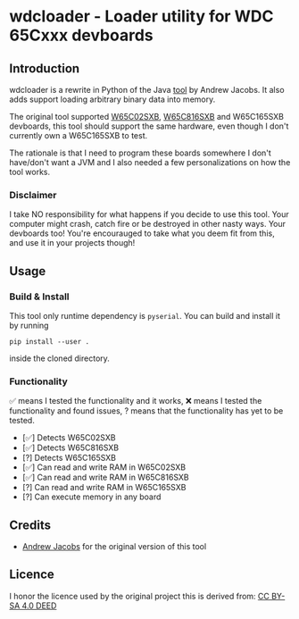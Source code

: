 # wdcloader - Loader utility for WDC 65Cxxx devboards

## Introduction

wdcloader is a rewrite in Python of the Java [tool](https://github.com/andrew-jacobs/dev65/blob/master/src/com/wdc65xx/sxb/Uploader.java) by Andrew Jacobs. It also adds support loading arbitrary binary data into memory.


The original tool supported [W65C02SXB](https://wdc65xx.com/Single-Board-Computers/w65c02sxb/), [W65C816SXB](https://wdc65xx.com/Single-Board-Computers/w65c816sxb/) and W65C165SXB devboards, this tool should support the same hardware, even though I don't currently own a W65C165SXB to test.


The rationale is that I need to program these boards somewhere I don't have/don't want a JVM and I also needed a few personalizations on how the tool works.

### Disclaimer

I take NO responsibility for what happens if you decide to use this tool. Your computer might crash, catch fire or be destroyed in other nasty ways. Your devboards too!
You're encourauged to take what you deem fit from this, and use it in your projects though!

## Usage

### Build & Install

This tool only runtime dependency is `pyserial`. You can build and install it by running

```
pip install --user .
```

inside the cloned directory.

### Functionality

✅ means I tested the functionality and it works, ❌ means I tested the functionality and found issues, ? means that the functionality has yet to be tested.

* [✅] Detects W65C02SXB
* [✅] Detects W65C816SXB
* [?] Detects W65C165SXB
* [✅] Can read and write RAM in W65C02SXB
* [✅] Can read and write RAM in W65C816SXB
* [?] Can read and write RAM in W65C165SXB
* [?] Can execute memory in any board

## Credits

- [Andrew Jacobs](https://github.com/andrew-jacobs) for the original version of this tool

## Licence

I honor the licence used by the original project this is derived from: [CC BY-SA 4.0 DEED](https://creativecommons.org/licenses/by-sa/4.0/)
